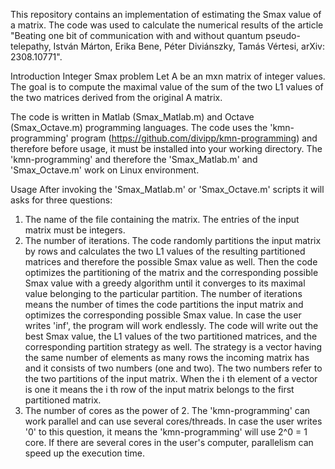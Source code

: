 This repository contains an implementation of estimating the Smax value of a matrix. The code was used to calculate the numerical results of the article "Beating one bit of communication with and without quantum pseudo-telepathy, István Márton, Erika Bene, Péter Diviánszky, Tamás Vértesi, arXiv: 2308.10771".

Introduction
Integer Smax problem
Let A be an mxn matrix of integer values. The goal is to compute the maximal value of the sum of the two L1 values of the two matrices derived from the original A matrix.

The code is written in Matlab (Smax_Matlab.m) and Octave (Smax_Octave.m) programming languages. The code uses the 'kmn-programming' program (https://github.com/divipp/kmn-programming) and therefore before usage, it must be installed into your working directory. The 'kmn-programming' and therefore the 'Smax_Matlab.m' and 'Smax_Octave.m' work on Linux environment.

Usage
After invoking the 'Smax_Matlab.m' or 'Smax_Octave.m' scripts it will asks for three questions:
1. The name of the file containing the matrix. The entries of the input matrix must be integers.
2. The number of iterations. The code randomly partitions the input matrix by rows and calculates the two L1 values of the resulting partitioned matrices and therefore the possible Smax value as well. Then the code optimizes the partitioning of the matrix and the corresponding possible Smax value with a greedy algorithm until it converges to its maximal value belonging to the particular partition. The number of iterations means the number of times the code partitions the input matrix and optimizes the corresponding possible Smax value. In case the user writes 'inf', the program will work endlessly. The code will write out the best Smax value, the L1 values of the two partitioned matrices, and the corresponding partition strategy as well. The strategy is a vector having the same number of elements as many rows the incoming matrix has and it consists of two numbers (one and two). The two numbers refer to the two partitions of the input matrix. When the i th element of a vector is one it means the i th row of the input matrix belongs to the first partitioned matrix.
3. The number of cores as the power of 2. The 'kmn-programming' can work parallel and can use several cores/threads. In case the user writes '0' to this question, it means the 'kmn-programming' will use 2^0 = 1 core. If there are several cores in the user's computer, parallelism can speed up the execution time.
